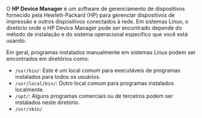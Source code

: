 O **HP Device Manager** é um software de gerenciamento de dispositivos fornecido pela Hewlett-Packard (HP) para gerenciar dispositivos de impressão e outros dispositivos conectados à rede. Em sistemas Linux, o diretório onde o HP Device Manager pode ser encontrado depende do método de instalação e do sistema operacional específico que você está usando.

Em geral, programas instalados manualmente em sistemas Linux podem ser encontrados em diretórios como:

- `/usr/bin/`: Este é um local comum para executáveis de programas instalados para todos os usuários.
- `/usr/local/bin/`: Outro local comum para programas instalados localmente.
- `/opt/`: Alguns programas comerciais ou de terceiros podem ser instalados neste diretório.
- `/usr/sbin/`
